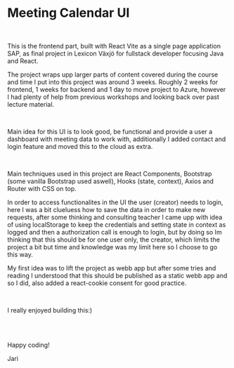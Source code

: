 <h1>Meeting Calendar UI</h1>
<br/>
<p>This is the frontend part, built with React Vite as a single page application SAP, as final project in Lexicon Växjö for fullstack developer focusing Java and React.</p>
<p>The project wraps upp larger parts of content covered during the course and time I put into this project was around 3 weeks. Roughly 2 weeks for frontend, 1 weeks for backend and 1 day to move project to Azure, however I had plenty of help from previous workshops and looking back over past lecture material.</p>
<br/>
<p>Main idea for this UI is to look good, be functional and provide a user a dashboard with meeting data to work with, additionally I added contact and login feature and moved this to the cloud as extra.<p/>
<br/>
<p>Main techniques used in this project are React Components, Bootstrap (some vanilla Bootstrap used aswell), Hooks (state, context), Axios and Router with CSS on top.</p>
<p>In order to access functionalites in the UI the user (creator) needs to login, here I was a bit clueluess how to save the data in order to make new requests, after some thinking and consulting teacher I came upp with idea of using localStorage to keep the credentials and setting state in context as logged and then a authorization call is enough to login, but by doing so Im thinking that this should be for one user only, the creator, which limits the project a bit but time and knowledge was my limit here so I choose to go this way.</p>
<p>My first idea was to lift the project as webb app but after some tries and reading I understood that this should be published as a static webb app and so I did, also added a react-cookie consent for good practice.</p>
<br/>
<p>I really enjoyed building this:)</p>
<br/>
<br/>
<p>Happy coding!</p>
<p>Jari</p>
